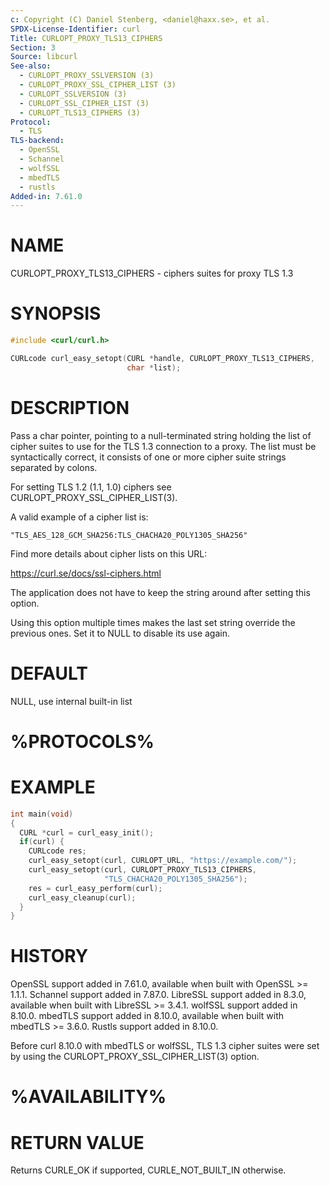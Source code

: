 ```yaml
---
c: Copyright (C) Daniel Stenberg, <daniel@haxx.se>, et al.
SPDX-License-Identifier: curl
Title: CURLOPT_PROXY_TLS13_CIPHERS
Section: 3
Source: libcurl
See-also:
  - CURLOPT_PROXY_SSLVERSION (3)
  - CURLOPT_PROXY_SSL_CIPHER_LIST (3)
  - CURLOPT_SSLVERSION (3)
  - CURLOPT_SSL_CIPHER_LIST (3)
  - CURLOPT_TLS13_CIPHERS (3)
Protocol:
  - TLS
TLS-backend:
  - OpenSSL
  - Schannel
  - wolfSSL
  - mbedTLS
  - rustls
Added-in: 7.61.0
---
```


# NAME

CURLOPT_PROXY_TLS13_CIPHERS - ciphers suites for proxy TLS 1.3

# SYNOPSIS

~~~c
#include <curl/curl.h>

CURLcode curl_easy_setopt(CURL *handle, CURLOPT_PROXY_TLS13_CIPHERS,
                          char *list);
~~~

# DESCRIPTION

Pass a char pointer, pointing to a null-terminated string holding the list of
cipher suites to use for the TLS 1.3 connection to a proxy. The list must be
syntactically correct, it consists of one or more cipher suite strings
separated by colons.

For setting TLS 1.2 (1.1, 1.0) ciphers see CURLOPT_PROXY_SSL_CIPHER_LIST(3).

A valid example of a cipher list is:
~~~
"TLS_AES_128_GCM_SHA256:TLS_CHACHA20_POLY1305_SHA256"
~~~

Find more details about cipher lists on this URL:

 https://curl.se/docs/ssl-ciphers.html

The application does not have to keep the string around after setting this
option.

Using this option multiple times makes the last set string override the
previous ones. Set it to NULL to disable its use again.

# DEFAULT

NULL, use internal built-in list

# %PROTOCOLS%

# EXAMPLE

~~~c
int main(void)
{
  CURL *curl = curl_easy_init();
  if(curl) {
    CURLcode res;
    curl_easy_setopt(curl, CURLOPT_URL, "https://example.com/");
    curl_easy_setopt(curl, CURLOPT_PROXY_TLS13_CIPHERS,
                     "TLS_CHACHA20_POLY1305_SHA256");
    res = curl_easy_perform(curl);
    curl_easy_cleanup(curl);
  }
}
~~~

# HISTORY

OpenSSL support added in 7.61.0, available when built with OpenSSL \>= 1.1.1.
Schannel support added in 7.87.0.
LibreSSL support added in 8.3.0, available when built with LibreSSL \>= 3.4.1.
wolfSSL support added in 8.10.0.
mbedTLS support added in 8.10.0, available when built with mbedTLS \>= 3.6.0.
Rustls support added in 8.10.0.

Before curl 8.10.0 with mbedTLS or wolfSSL, TLS 1.3 cipher suites were set
by using the CURLOPT_PROXY_SSL_CIPHER_LIST(3) option.

# %AVAILABILITY%

# RETURN VALUE

Returns CURLE_OK if supported, CURLE_NOT_BUILT_IN otherwise.
